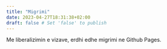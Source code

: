 ```yaml
---
title: "Migrimi"
date: 2023-04-27T18:31:38+02:00
draft: false # Set 'false' to publish
---
```


Me liberalizimin e vizave, erdhi edhe migrimi ne Github Pages.